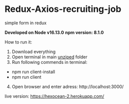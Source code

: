 # Redux-Axios-recruiting-job
simple form in redux

<b>Developed on Node v16.13.0</b>
<b>npm version: 8.1.0</b>

How to run it:
1. Download everything
2. Open terminal in main <u>unziped</u> folder
3. Run following commends in terminal:
- npm run client-install
- npm run client
4. Open browser and enter adress:
http://localhost:3000/


live version:
https://hexocean-2.herokuapp.com/
